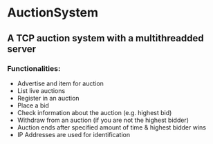 # AuctionSystem

## A TCP auction system with a multithreadded server

### Functionalities:
* Advertise and item for auction
* List live auctions
* Register in an auction
* Place a bid
* Check information about the auction (e.g. highest bid)
* Withdraw from an auction (if you are not the highest bidder)
* Auction ends after specified amount of time & highest bidder wins
* IP Addresses are used for identification

